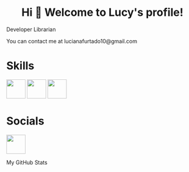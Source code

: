 <h1 align="center">Hi 👋 Welcome to Lucy's profile!</h1>
<p>Developer Librarian </p> 
<p>You can contact me at lucianafurtado10@gmail.com</p>

<h1>Skills</h1>

<img src="https://raw.githubusercontent.com/danielcranney/readme-generator/main/public/icons/skills/javascript-colored.svg" width="50" height="50"/>
<img src="https://raw.githubusercontent.com/danielcranney/readme-generator/main/public/icons/skills/html5-colored.svg"  width="50" height="50"/>
<img src="https://raw.githubusercontent.com/danielcranney/readme-generator/main/public/icons/skills/css3-colored.svg"  width="50" height="50"/>

<h1>Socials</h1>

<img src="https://raw.githubusercontent.com/danielcranney/readme-generator/main/public/icons/socials/linkedin.svg"  width="50" height="50"/>

<p>My GitHub Stats</p>






